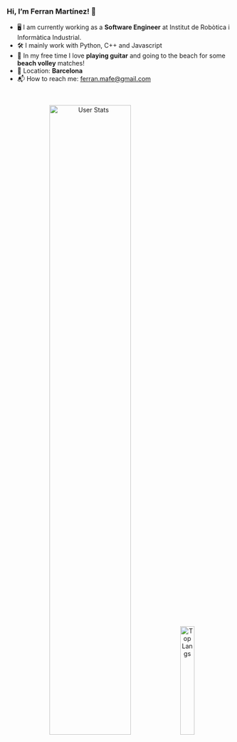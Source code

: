 ### Hi, I’m Ferran Martínez! 👋

* 🖥 I am currently working as a **Software Engineer** at Institut de Robòtica i Informàtica Industrial.
* 🛠 I mainly work with Python, C++ and Javascript
* 🏐 In my free time I love **playing guitar** and going to the beach for some **beach volley** matches!
* 📌 Location: **Barcelona**
* 📬 How to reach me: ferran.mafe@gmail.com

<br>

<p align="center">
  <img alt="User Stats" src="https://github-readme-stats.vercel.app/api?username=ferranmafe&&show_icons=true" width="60.25%"/>
  <img alt="Top Langs" src="https://github-readme-stats.vercel.app/api/top-langs/?username=ferranmafe" width="25%"/>
</p>
